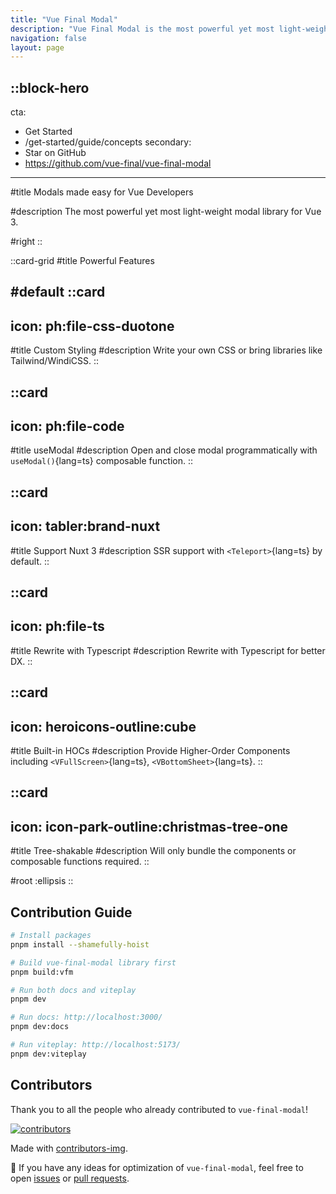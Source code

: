 ```yaml
---
title: "Vue Final Modal"
description: "Vue Final Modal is the most powerful yet most light-weight modal library for Vue 3"
navigation: false
layout: page
---
```


::block-hero
---
cta:
  - Get Started
  - /get-started/guide/concepts
secondary:
  - Star on GitHub
  - https://github.com/vue-final/vue-final-modal
---

#title
Modals made easy for Vue Developers

#description
The most powerful yet most light-weight modal library for Vue 3.

#right
::

::card-grid
#title
Powerful Features

#default
  ::card
  ---
  icon: ph:file-css-duotone
  ---
  #title
  Custom Styling
  #description
  Write your own CSS or bring libraries like Tailwind/WindiCSS.
  ::

  ::card
  ---
  icon: ph:file-code
  ---
  #title
  useModal
  #description
  Open and close modal programmatically with `useModal()`{lang=ts} composable function.
  ::

  ::card
  ---
  icon: tabler:brand-nuxt
  ---
  #title
  Support Nuxt 3
  #description
  SSR support with `<Teleport>`{lang=ts} by default.
  ::

  ::card
  ---
  icon: ph:file-ts
  ---
  #title
  Rewrite with Typescript
  #description
  Rewrite with Typescript for better DX.
  ::

  ::card
  ---
  icon: heroicons-outline:cube
  ---
  #title
  Built-in HOCs
  #description
  Provide Higher-Order Components including `<VFullScreen>`{lang=ts}, `<VBottomSheet>`{lang=ts}.
  ::

  ::card
  ---
  icon: icon-park-outline:christmas-tree-one
  ---
  #title
  Tree-shakable
  #description
  Will only bundle the components or composable functions required.
  ::

#root
:ellipsis
::

## Contribution Guide

```bash [pnpm]
# Install packages
pnpm install --shamefully-hoist

# Build vue-final-modal library first
pnpm build:vfm

# Run both docs and viteplay
pnpm dev

# Run docs: http://localhost:3000/
pnpm dev:docs

# Run viteplay: http://localhost:5173/
pnpm dev:viteplay
```


## Contributors

Thank you to all the people who already contributed to `vue-final-modal`!

<a href="https://github.com/vue-final/vue-final-modal/graphs/contributors" aria-label="contributors">
  <img src="https://contrib.rocks/image?repo=vue-final/vue-final-modal" alt="contributors" />
</a>

Made with [contributors-img](https://contrib.rocks).

🚀 If you have any ideas for optimization of `vue-final-modal`, feel free to open [issues](https://github.com/hunterliu1003/vue-final-modal/issues) or [pull requests](https://github.com/hunterliu1003/vue-final-modal/pulls).
